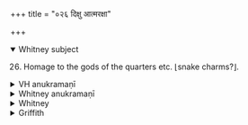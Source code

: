 +++
title = "०२६ दिक्षु आत्मरक्षा"

+++
<details open><summary>Whitney subject</summary>

26. Homage to the gods of the quarters etc. ⌊snake charms?⌋.
</details>

<details><summary>VH anukramaṇī</summary>

दिक्षु आत्मरक्षा।  
१-६ अथर्वा। रुद्रः, दिशः, १ साग्नयो हेतवः, २ सकामा आविष्यवः, ३ वैराजः, ४ सवाताः, प्राविध्यन्तः, ५ सौषधिका निलिम्पा, ६ बृहस्पतियुता अवस्वन्तः। त्रिष्टुप्, २, ५, ६ जगती, ३, ४ भुरिक्, १-६ पञ्चपदा विपरीतपादलक्ष्मा।
</details>

<details><summary>Whitney anukramaṇī</summary>

[Atharvan.—rāudram; pratyṛcam agnyādibahudevatyam. ⌊trāiṣṭubham:⌋ 1-6. 5-p. viparītapādalakṣmyā ⌊?⌋: 1. triṣṭubh; 2, 5, 6. jagatī; 3, 4. bhurij.]
</details>

<details><summary>Whitney</summary>

### Comment
The corresponding utterance in TS. reads: "missiles by name are ye; your houses there are in front (in the east); fire is your arrows, ocean (salilá)"—and similarly in what follows. Ppp. prefixes rakṣa (once rakṣaḥ) at the beginning of each verse. The comm. appears to take devā́s throughout as a vocative (he devāḥ); he defines it as meaning "Gandharvas"; the arrows are either fire or else Agni. The Anukr. apparently restores yé asyā́ṁ, and also makes the refrain to be of 11 + 10 = 21 syllables; then the initial "pādas" of 1, of 3 and 4, of 5, of 2, and of 6 count respectively as 23, 24, 25, 26, and 27 syllables, and the complete numbers vary from 44 to 48 syllables. ⌊The Anukr. ought to call vs. 2 nicṛt and vs. 5 virāj.—For "gods" as an address to the serpents, cf. vi. 56. 1, where they are called "god-people."⌋
</details>

<details><summary>Griffith</summary>

A charm to win the favour of all serpents
</details>

